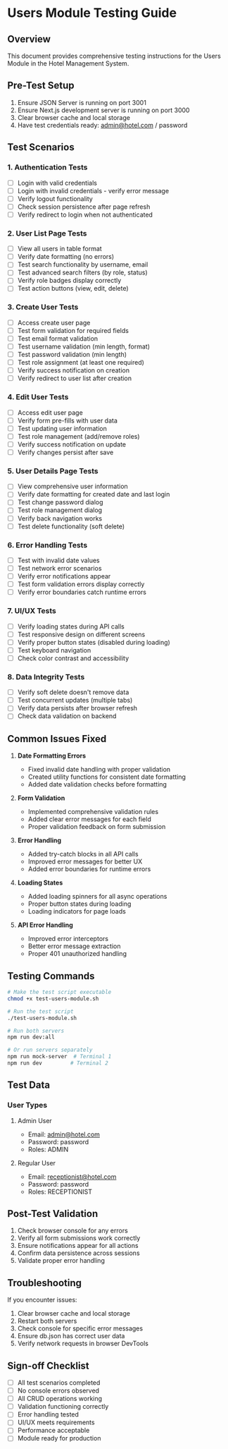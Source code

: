 # Users Module Testing Guide

## Overview
This document provides comprehensive testing instructions for the Users Module in the Hotel Management System.

## Pre-Test Setup
1. Ensure JSON Server is running on port 3001
2. Ensure Next.js development server is running on port 3000
3. Clear browser cache and local storage
4. Have test credentials ready: admin@hotel.com / password

## Test Scenarios

### 1. Authentication Tests
- [ ] Login with valid credentials
- [ ] Login with invalid credentials - verify error message
- [ ] Verify logout functionality
- [ ] Check session persistence after page refresh
- [ ] Verify redirect to login when not authenticated

### 2. User List Page Tests
- [ ] View all users in table format
- [ ] Verify date formatting (no errors)
- [ ] Test search functionality by username, email
- [ ] Test advanced search filters (by role, status)
- [ ] Verify role badges display correctly
- [ ] Test action buttons (view, edit, delete)

### 3. Create User Tests
- [ ] Access create user page
- [ ] Test form validation for required fields
- [ ] Test email format validation
- [ ] Test username validation (min length, format)
- [ ] Test password validation (min length)
- [ ] Test role assignment (at least one required)
- [ ] Verify success notification on creation
- [ ] Verify redirect to user list after creation

### 4. Edit User Tests
- [ ] Access edit user page
- [ ] Verify form pre-fills with user data
- [ ] Test updating user information
- [ ] Test role management (add/remove roles)
- [ ] Verify success notification on update
- [ ] Verify changes persist after save

### 5. User Details Page Tests
- [ ] View comprehensive user information
- [ ] Verify date formatting for created date and last login
- [ ] Test change password dialog
- [ ] Test role management dialog
- [ ] Verify back navigation works
- [ ] Test delete functionality (soft delete)

### 6. Error Handling Tests
- [ ] Test with invalid date values
- [ ] Test network error scenarios
- [ ] Verify error notifications appear
- [ ] Test form validation errors display correctly
- [ ] Verify error boundaries catch runtime errors

### 7. UI/UX Tests
- [ ] Verify loading states during API calls
- [ ] Test responsive design on different screens
- [ ] Verify proper button states (disabled during loading)
- [ ] Test keyboard navigation
- [ ] Check color contrast and accessibility

### 8. Data Integrity Tests
- [ ] Verify soft delete doesn't remove data
- [ ] Test concurrent updates (multiple tabs)
- [ ] Verify data persists after browser refresh
- [ ] Check data validation on backend

## Common Issues Fixed

1. **Date Formatting Errors**
   - Fixed invalid date handling with proper validation
   - Created utility functions for consistent date formatting
   - Added date validation checks before formatting

2. **Form Validation**
   - Implemented comprehensive validation rules
   - Added clear error messages for each field
   - Proper validation feedback on form submission

3. **Error Handling**
   - Added try-catch blocks in all API calls
   - Improved error messages for better UX
   - Added error boundaries for runtime errors

4. **Loading States**
   - Added loading spinners for all async operations
   - Proper button states during loading
   - Loading indicators for page loads

5. **API Error Handling**
   - Improved error interceptors
   - Better error message extraction
   - Proper 401 unauthorized handling

## Testing Commands

```bash
# Make the test script executable
chmod +x test-users-module.sh

# Run the test script
./test-users-module.sh

# Run both servers
npm run dev:all

# Or run servers separately
npm run mock-server  # Terminal 1
npm run dev         # Terminal 2
```

## Test Data

### User Types
1. Admin User
   - Email: admin@hotel.com
   - Password: password
   - Roles: ADMIN

2. Regular User
   - Email: receptionist@hotel.com
   - Password: password
   - Roles: RECEPTIONIST

## Post-Test Validation

1. Check browser console for any errors
2. Verify all form submissions work correctly
3. Ensure notifications appear for all actions
4. Confirm data persistence across sessions
5. Validate proper error handling

## Troubleshooting

If you encounter issues:
1. Clear browser cache and local storage
2. Restart both servers
3. Check console for specific error messages
4. Ensure db.json has correct user data
5. Verify network requests in browser DevTools

## Sign-off Checklist

- [ ] All test scenarios completed
- [ ] No console errors observed
- [ ] All CRUD operations working
- [ ] Validation functioning correctly
- [ ] Error handling tested
- [ ] UI/UX meets requirements
- [ ] Performance acceptable
- [ ] Module ready for production
